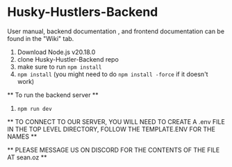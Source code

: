 # Husky-Hustlers-Backend

User manual, backend documentation , and frontend documentation can be found in the "Wiki" tab.

1. Download Node.js v20.18.0
2. clone Husky-Hustler-Backend repo
3. make sure to run `npm install` 
4. `npm install` (you might need to do `npm install -force` if it doesn't work)

** To run the backend server **
1. `npm run dev`

** TO CONNECT TO OUR SERVER, YOU WILL NEED TO CREATE A .env FILE IN THE TOP LEVEL DIRECTORY, FOLLOW THE TEMPLATE.ENV FOR THE NAMES **

** PLEASE MESSAGE US ON DISCORD FOR THE CONTENTS OF THE FILE AT sean.oz **

